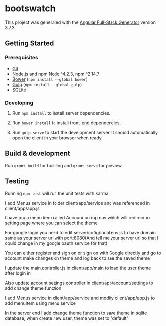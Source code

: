 # bootswatch

This project was generated with the [Angular Full-Stack Generator](https://github.com/DaftMonk/generator-angular-fullstack) version 3.7.3.

## Getting Started

### Prerequisites

- [Git](https://git-scm.com/)
- [Node.js and npm](nodejs.org) Node ^4.2.3, npm ^2.14.7
- [Bower](bower.io) (`npm install --global bower`)
- [Gulp](http://gulpjs.com/) (`npm install --global gulp`)
- [SQLite](https://www.sqlite.org/quickstart.html)

### Developing

1. Run `npm install` to install server dependencies.

2. Run `bower install` to install front-end dependencies.

3. Run `gulp serve` to start the development server. It should automatically open the client in your browser when ready.

## Build & development

Run `grunt build` for building and `grunt serve` for preview.

## Testing

Running `npm test` will run the unit tests with karma.  

I add Menus service in folder client/app/service and was referenced in client/app/app.js  

I have put a menu item called Account on top nav which will redirect to  setting page where you can select the theme   

For google login you need to edit server/cofig/local.env.js  to  have domain same as your server url with port:8080(And tell me your server url so that I could change in my google oauth service for that)  

You can either register and sign on or sign on with Google directly and go to account make changes on theme and log back to see the saved theme  


I update the main.controller.js in client/app/main to load the user theme after login in  

Also update account settings controller in client/app/account/settings to add change theme function  

I add Menus service in client/app/service  and modify client/app/app.js to add menuItem using menu service  

In the server end I add change theme function to save theme in sqlite database, when create new user, theme was set to "default"  






